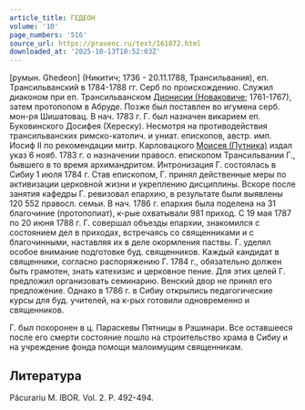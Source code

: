 ```yaml
---
article_title: ГЕДЕОН
volume: '10'
page_numbers: '516'
source_url: https://pravenc.ru/text/161872.html
downloaded_at: '2025-10-13T10:52:03Z'
---
```


[румын. Ghedeon] (Никитич; 1736 - 20.11.1788, Трансильвания), еп. Трансильванский в 1784-1788 гг. Серб по происхождению. Служил диаконом при еп. Трансильванском [Дионисии (Новаковиче](<https://pravenc.ru/text/Дионисии (Новаковиче.html>); 1761-1767), затем протопопом в Абруде. Позже был поставлен во игумена серб. мон-ря Шишатовац. В нач. 1783 г. Г. был назначен викарием еп. Буковинского Досифея (Хереску). Несмотря на противодействия трансильванских римско-католич. и униат. епископов, австр. имп. Иосиф II по рекомендации митр. Карловацкого [Моисея (Путника)](<https://pravenc.ru/text/Моисея (Путника).html>) издал указ 6 нояб. 1783 г. о назначении правосл. епископом Трансильвании Г., бывшего в то время архимандритом. Интронизация Г. состоялась в Сибиу 1 июля 1784 г. Став епископом, Г. принял действенные меры по активизации церковной жизни и укреплению дисциплины. Вскоре после занятия кафедры Г. ревизовал епархию, в результате были выявлены 120 552 правосл. семьи. В нач. 1786 г. епархия была поделена на 31 благочиние (протопопиат), к-рые охватывали 981 приход. С 19 мая 1787 по 20 июня 1788 г. Г. совершал объезды епархии, знакомился с состоянием дел в приходах, встречаясь со священниками и с благочинными, наставляя их в деле окормления паствы. Г. уделял особое внимание подготовке буд. священников. Каждый кандидат в священники, согласно распоряжению Г. 1784 г., обязательно должен быть грамотен, знать катехизис и церковное пение. Для этих целей Г. предложил организовать семинарию. Венский двор не принял его предложение. Однако в 1786 г. в Сибиу открылись педагогические курсы для буд. учителей, на к-рых готовили одновременно и священников.

Г. был похоронен в ц. Параскевы Пятницы в Рэшинари. Все оставшееся после его смерти состояние пошло на строительство храма в Сибиу и на учреждение фонда помощи малоимущим священникам.

## Литература

Păcurariu M. IBOR. Vol. 2. P. 492-494.
